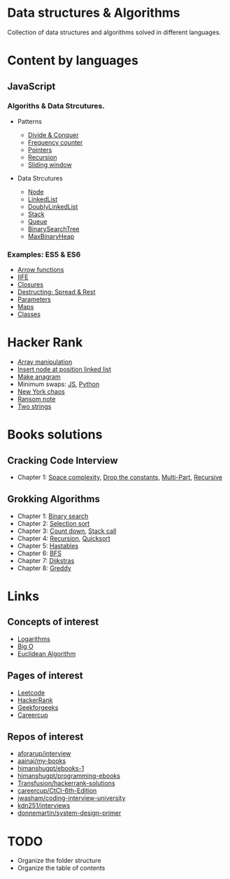 # Data structures & Algorithms

Collection of data structures and algorithms solved in different languages.

# Content by languages

## JavaScript

### Algoriths & Data Strcutures.

-   Patterns

    -   [Divide & Conquer](javascript/ads/patterns/divide_conquer.js)
    -   [Frequency counter](javascript/ads/patterns/frequency_counter.js)
    -   [Pointers](javascript/ads/patterns/pointers.js)
    -   [Recursion](javascript/ads/patterns/recursion.js)
    -   [Sliding window](javascript/ads/patterns/sliding_window.js)

-   Data Strcutures

    -   [Node](javascript/ads/datastructures/Node.js)
    -   [LinkedList](javascript/ads/datastructures/LinkedList.js)
    -   [DoublyLinkedList](javascript/ads/datastructures/DoublyLinkedList.js)
    -   [Stack](javascript/ads/datastructures/Stack.js)
    -   [Queue](javascript/ads/datastructures/Queue.js)
    -   [BinarySearchTree](javascript/ads/datastructures/BinarySearchTree.js)
    -   [MaxBinaryHeap](javascript/ads/datastructures/MaxBinaryHeap.js)

### Examples: ES5 & ES6

-   [Arrow functions](javascript/cjs/arrow.js)
-   [IIFE](javascript/cjs/IIFE.js)
-   [Closures](javascript/cjs/closures.js)
-   [Destructing: Spread & Rest](javascript/cjs/destructing.js)
-   [Parameters](javascript/cjs/parameters.js)
-   [Maps](javascript/cjs/maps.js)
-   [Classes](javascript/cjs/classes.js)

# Hacker Rank

-   [Array manipulation](hackerrank/array_manipulation.js)
-   [Insert node at position linked list](hackerrank/insert_node_at_position_linked_list.js)
-   [Make anagram](hackerrank/make_anagram.js)
-   Minimum swaps: [JS](hackerrank/minimum_swaps.js), [Python](hackerrank/minimum_swaps.py)
-   [New York chaos](hackerrank/new_york_chaos.js)
-   [Ransom note](hackerrank/ransom_note.js)
-   [Two strings](hackerrank/two_strings.js)

# Books solutions

## Cracking Code Interview

-   Chapter 1: [Space complexity](python/crco/chapter6/drop_constants.py), [Drop the constants](python/crco/chapter6/drop_constants.py), [Multi-Part](python/crco/chapter6/drop_constants.py), [Recursive](python/crco/chapter6/recursive.py)

## Grokking Algorithms

-   Chapter 1: [Binary search](python/grokking/chapter1/binary_search.py)
-   Chapter 2: [Selection sort](python/grokking/chapter2/selection_sort.py)
-   Chapter 3: [Count down](python/grokking/chapter3/count_down.py), [Stack call](python/grokking/chapter3/stack.py)
-   Chapter 4: [Recursion](python/grokking/chapter4/recursive.py), [Quicksort](python/grokking/chapter4/quicksort.py)
-   Chapter 5: [Hastables](python/grokking/chapter5/hastable.py)
-   Chapter 6: [BFS](python/grokking/chapter6/breadth_first_search.py)
-   Chapter 7: [Dijkstras](python/grokking/chapter7/dijkstras.py)
-   Chapter 8: [Greddy](python/grokking/chapter7/greddy.py)

# Links

## Concepts of interest

-   [Logarithms](https://www.khanacademy.org/math/algebra2/x2ec2f6f830c9fb89:logs/x2ec2f6f830c9fb89:log-intro/v/logarithms)
-   [Big O](https://www.youtube.com/watch?v=v4cd1O4zkGw)
-   [Euclidean Algorithm](https://www.khanacademy.org/computing/computer-science/cryptography/modarithmetic/a/the-euclidean-algorithm)

## Pages of interest

-   [Leetcode](https://leetcode.com/)
-   [HackerRank](https://www.hackerrank.com/)
-   [Geekforgeeks](https://www.geeksforgeeks.org/)
-   [Careercup](https://www.careercup.com/)

## Repos of interest

-   [aforarup/interview](https://github.com/aforarup/interview)
-   [aainaj/my-books](https://github.com/aainaj/my-books)
-   [himanshugpt/ebooks-1](https://github.com/himanshugpt/ebooks-1)
-   [himanshugpt/programming-ebooks](https://github.com/himanshugpt/programming-ebooks)
-   [Transfusion/hackerrank-solutions](https://github.com/Transfusion/hackerrank-solutions)
-   [careercup/CtCI-6th-Edition](https://github.com/careercup/CtCI-6th-Edition)
-   [jwasham/coding-interview-university](https://github.com/jwasham/coding-interview-university)
-   [kdn251/interviews](https://github.com/kdn251/interviews)
-   [donnemartin/system-design-primer](https://github.com/donnemartin/system-design-primer)

# TODO

-   Organize the folder structure
-   Organize the table of contents
